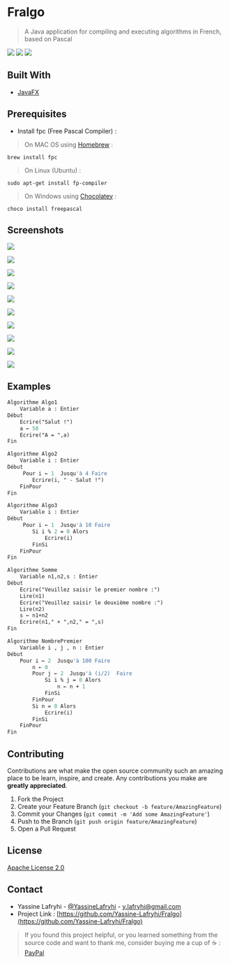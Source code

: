 # Fralgo
> A Java application for compiling and executing algorithms in French, based on Pascal

![](https://img.shields.io/badge/build-passing-brightgreen)
![](https://img.shields.io/badge/license-Apache-blue)
![](https://img.shields.io/badge/version-1.0.1-orange)

## Built With
* [JavaFX](https://openjfx.io/)
## Prerequisites

- Install fpc (Free Pascal Compiler) :
> On MAC OS using [Homebrew](https://brew.sh/) :
```shell
brew install fpc
```
> On Linux (Ubuntu) :
```shell
sudo apt-get install fp-compiler
```
> On Windows using [Chocolatey](https://chocolatey.org/) :
```shell
choco install freepascal
```
## Screenshots

![](screenshots/ScreenShot1.png)

![](screenshots/ScreenShot2.png)

![](screenshots/ScreenShot3.png)

![](screenshots/ScreenShot4.png)

![](screenshots/ScreenShot5.png)

![](screenshots/ScreenShot6.png)

![](screenshots/ScreenShot7.png)

![](screenshots/ScreenShot8.png)

![](screenshots/ScreenShot9.png)

![](screenshots/ScreenShot10.png)
## Examples


```pascal
Algorithme Algo1
    Variable a : Entier
Début
    Ecrire("Salut !")
    a ← 50
    Ecrire("A = ",a)
Fin
```

```pascal
Algorithme Algo2
    Variable i : Entier
Début
	 Pour i ← 1  Jusqu'à 4 Faire
		Ecrire(i, " - Salut !")
	FinPour
Fin
```

```pascal
Algorithme Algo3
    Variable i : Entier
Début
	 Pour i ← 1  Jusqu'à 10 Faire
		Si i % 2 = 0 Alors
			Ecrire(i)
		FinSi
	FinPour
Fin
```

```pascal
Algorithme Somme
	Variable n1,n2,s : Entier
Début
	Ecrire("Veuillez saisir le premier nombre :")
	Lire(n1)
	Ecrire("Veuillez saisir le deuxième nombre :")
	Lire(n2)
	s ← n1+n2
    Ecrire(n1," + ",n2," = ",s)
Fin
```

```pascal
Algorithme NombrePremier
    Variable i , j , n : Entier
Début
	Pour i ← 2  Jusqu'à 100 Faire
		n ← 0
		Pour j ← 2  Jusqu'à (i/2)  Faire
			Si i % j = 0 Alors
				n ← n + 1
			FinSi
		FinPour
		Si n = 0 Alors
			Ecrire(i)
		FinSi
	FinPour
Fin
```
## Contributing

Contributions are what make the open source community such an amazing place to be learn, inspire, and create. Any contributions you make are **greatly appreciated**.

1. Fork the Project
2. Create your Feature Branch (`git checkout -b feature/AmazingFeature`)
3. Commit your Changes (`git commit -m 'Add some AmazingFeature'`)
4. Push to the Branch (`git push origin feature/AmazingFeature`)
5. Open a Pull Request

## License
[Apache License 2.0](https://choosealicense.com/licenses/apache-2.0/)
## Contact
- Yassine Lafryhi - [@YassineLafryhi](https://twitter.com/YassineLafryhi) - [y.lafryhi@gmail.com](mailto:y.lafryhi@gmail.com)
- Project Link : [https://github.com/Yassine-Lafryhi/Fralgo](https://github.com/Yassine-Lafryhi/Fralgo)

>If you found this project helpful, or you learned something from the source code and want to thank me, consider buying me a cup of ☕️ : [PayPal](https://paypal.me/YASSINELAFRYHI)
